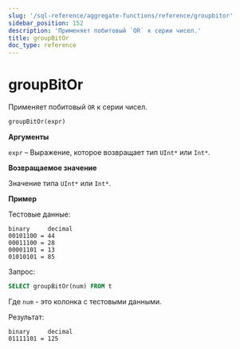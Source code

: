```yaml
---
slug: '/sql-reference/aggregate-functions/reference/groupbitor'
sidebar_position: 152
description: 'Применяет побитовый `OR` к серии чисел.'
title: groupBitOr
doc_type: reference
---
```

# groupBitOr

Применяет побитовый `OR` к серии чисел.

```sql
groupBitOr(expr)
```

**Аргументы**

`expr` – Выражение, которое возвращает тип `UInt*` или `Int*`.

**Возвращаемое значение**

Значение типа `UInt*` или `Int*`.

**Пример**

Тестовые данные:

```text
binary     decimal
00101100 = 44
00011100 = 28
00001101 = 13
01010101 = 85
```

Запрос:

```sql
SELECT groupBitOr(num) FROM t
```

Где `num` - это колонка с тестовыми данными.

Результат:

```text
binary     decimal
01111101 = 125
```